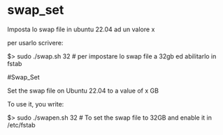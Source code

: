 # swap_set
Imposta lo swap file in ubuntu 22.04 ad un valore x


per usarlo scrivere:

$> sudo ./swap.sh 32 # per impostare lo swap file a 32gb ed abilitarlo in fstab


#Swap_Set

Set the swap file on Ubuntu 22.04 to a value of x GB

To use it, you write:

$> sudo ./swapen.sh 32 # To set the swap file to 32GB and enable it in /etc/fstab
